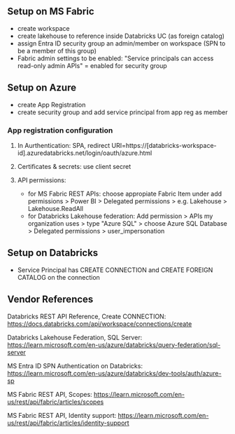 ## Setup on MS Fabric
- create workspace
- create lakehouse to reference inside Databricks UC (as foreign catalog)
- assign Entra ID security group an admin/member on workspace (SPN to be a member of this group)
- Fabric admin settings to be enabled: "Service principals can access read-only admin APIs" = enabled for security group 

## Setup on Azure
- create App Registration
- create security group and add service principal from app reg as member

### App registration configuration
1) In Aurthentication: SPA, redirect URI=https://[databricks-workspace-id].azuredatabricks.net/login/oauth/azure.html
2) Certificates & secrets: use client secret
3) API permissions: 

    - for MS Fabric REST APIs: choose appropiate Fabric Item under add permissions > Power BI > Delegated permissions > e.g. Lakehouse > Lakehouse.ReadAll
    - for Databricks Lakehouse federation: Add permission > APIs my organization uses > type "Azure SQL" > choose Azure SQL Database > Delegated permissions > user_impersonation

## Setup on Databricks
- Service Principal has CREATE CONNECTION and CREATE FOREIGN CATALOG on the connection

## Vendor References
Databricks REST API Reference, Create CONNECTION: https://docs.databricks.com/api/workspace/connections/create

Databricks Lakehouse Federation, SQL Server: https://learn.microsoft.com/en-us/azure/databricks/query-federation/sql-server

MS Entra ID SPN Authentication on Databricks: https://learn.microsoft.com/en-us/azure/databricks/dev-tools/auth/azure-sp

MS Fabric REST API, Scopes: https://learn.microsoft.com/en-us/rest/api/fabric/articles/scopes

MS Fabric REST API, Identity support: https://learn.microsoft.com/en-us/rest/api/fabric/articles/identity-support

